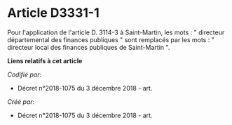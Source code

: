 # Article D3331-1

Pour l'application de l'article D. 3114-3 à Saint-Martin, les mots : " directeur départemental des finances publiques " sont
remplacés par les mots : " directeur local des finances publiques de Saint-Martin ".

**Liens relatifs à cet article**

_Codifié par_:

  - Décret n°2018-1075 du 3 décembre 2018 - art.

_Créé par_:

  - Décret n°2018-1075 du 3 décembre 2018 - art.
